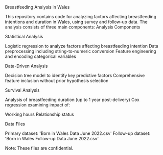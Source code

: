 Breastfeeding Analysis in Wales

This repository contains code for analyzing factors affecting breastfeeding intentions and duration in Wales, using survey and follow-up data. The analysis consists of three main components:
Analysis Components

Statistical Analysis

Logistic regression to analyze factors affecting breastfeeding intention
Data preprocessing including string-to-numeric conversion
Feature engineering and encoding categorical variables

Data-Driven Analysis

Decision tree model to identify key predictive factors
Comprehensive feature inclusion without prior hypothesis selection

Survival Analysis

Analysis of breastfeeding duration (up to 1 year post-delivery)
Cox regression examining impact of:

Working hours
Relationship status

Data Files

Primary dataset: 'Born in Wales Data June 2022.csv'
Follow-up dataset: 'Born in Wales Follow-up Data June 2022.csv'

Note: These files are confidential.
